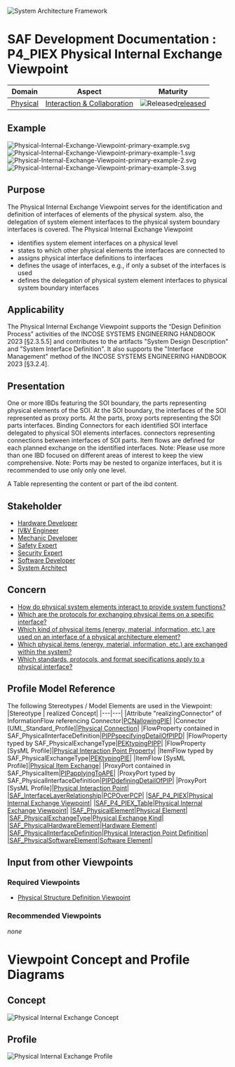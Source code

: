 ![System Architecture Framework](../../diagrams/Banner_SAF.png)
# SAF Development Documentation : **P4_PIEX** Physical Internal Exchange Viewpoint
|**Domain**|**Aspect**|**Maturity**|
| --- | --- | --- |
|[Physical](../../domains.md#Domain-Physical)|[Interaction & Collaboration](../../aspects.md#Aspect-Interaction-&-Collaboration)|![Released](../../diagrams/Symbol_confirmed.png )[released](../../using-saf/maturity.md#released)|
## Example
![Physical-Internal-Exchange-Viewpoint-primary-example.svg](../../diagrams/vp-examples/Physical-Internal-Exchange-Viewpoint-primary-example.svg)
![Physical-Internal-Exchange-Viewpoint-primary-example-1.svg](../../diagrams/vp-examples/Physical-Internal-Exchange-Viewpoint-primary-example-1.svg)
![Physical-Internal-Exchange-Viewpoint-primary-example-2.svg](../../diagrams/vp-examples/Physical-Internal-Exchange-Viewpoint-primary-example-2.svg)
![Physical-Internal-Exchange-Viewpoint-primary-example-3.svg](../../diagrams/vp-examples/Physical-Internal-Exchange-Viewpoint-primary-example-3.svg)
## Purpose
The Physical Internal Exchange Viewpoint serves for the identification and definition of interfaces of elements of the physical system. also, the delegation of system element interfaces to the physical system boundary interfaces is covered.
The Physical Internal Exchange Viewpoint
* identifies system element interfaces on a physical level
* states to which other physical elements the interfaces are connected to
* assigns physical interface definitions to interfaces
* defines the usage of interfaces, e.g., if only a subset of the interfaces is used
* defines the delegation of physical system element interfaces to physical system boundary interfaces
## Applicability
The Physical Internal Exchange Viewpoint supports the “Design Definition Process” activities of the INCOSE SYSTEMS ENGINEERING HANDBOOK 2023 [§2.3.5.5] and contributes to the artifacts "System Design Description" and "System Interface Definition". It also supports the "Interface Management" method of the INCOSE SYSTEMS ENGINEERING HANDBOOK 2023 [§3.2.4].
## Presentation
One or more IBDs featuring the SOI boundary, the parts representing physical elements of the SOI. At the SOI boundary, the interfaces of the SOI represented as proxy ports. At the parts, proxy ports representing the SOI parts interfaces. Binding Connectors for each identified SOI interface delegated to physical SOI elements interfaces.  connectors representing connections between interfaces of SOI parts. Item flows are defined for each planned exchange on the identified interfaces.
Note: Please use more than one IBD focused on different areas of interest to keep the view comprehensive.
Note: Ports may be nested to organize interfaces, but it is recommended to use only only one level.

A Table representing the content or part of the ibd content.

## Stakeholder
* [Hardware Developer](../../stakeholders.md#Hardware-Developer)
* [IV&V Engineer](../../stakeholders.md#IV&V-Engineer)
* [Mechanic Developer](../../stakeholders.md#Mechanic-Developer)
* [Safety Expert](../../stakeholders.md#Safety-Expert)
* [Security Expert](../../stakeholders.md#Security-Expert)
* [Software Developer](../../stakeholders.md#Software-Developer)
* [System Architect](../../stakeholders.md#System-Architect)
## Concern
* [How do physical system elements interact to provide system functions?](../../concerns.md#_2021x_2_8710274_1674576758600_423008_23078)
* [Which are the protocols for exchanging physical items on a specific interface?](../../concerns.md#_2021x_2_8710274_1674576759247_884832_23642)
* [Which kind of physical items (energy, material, information, etc.) are used on an interface of a physical architecture element?](../../concerns.md#_2021x_2_8710274_1674576758561_575110_23056)
* [Which physical items (energy, material, information, etc.) are exchanged within the system?](../../concerns.md#_2021x_2_8710274_1698410513910_480926_28625)
* [Which standards, protocols, and format specifications apply to a physical interface?](../../concerns.md#_2021x_2_8710274_1674576758891_215548_23373)
## Profile Model Reference
The following Stereotypes / Model Elements are used in the Viewpoint:
|Stereotype | realized Concept|
|---|---|
|Attribute "realizingConnector" of InformationFlow referencing Connector|[PCNallowingPIE](../concept/concepts.md#PCNallowingPIE)|
|Connector [UML_Standard_Profile]|[Physical Connection](../concept/concepts.md#Physical-Connection)|
|FlowProperty contained in SAF_PhysicalInterfaceDefinition|[PIPPspecifyingDetailOfPIPD](../concept/concepts.md#PIPPspecifyingDetailOfPIPD)|
|FlowProperty typed by SAF_PhysicalExchangeType|[PEKtypingPIPP](../concept/concepts.md#PEKtypingPIPP)|
|FlowProperty [SysML Profile]|[Physical Interaction Point Property](../concept/concepts.md#Physical-Interaction-Point-Property)|
|ItemFlow typed by SAF_PhysicalExchangeType|[PEKtypingPIE](../concept/concepts.md#PEKtypingPIE)|
|ItemFlow [SysML Profile]|[Physical Item Exchange](../concept/concepts.md#Physical-Item-Exchange)|
|ProxyPort contained in SAF_PhysicalItem|[PIPapplyingToAPE](../concept/concepts.md#PIPapplyingToAPE)|
|ProxyPort typed by SAF_PhysicalInterfaceDefinition|[PIPDdefiningDetailOfPIP](../concept/concepts.md#PIPDdefiningDetailOfPIP)|
|ProxyPort [SysML Profile]|[Physical Interaction Point](../concept/concepts.md#Physical-Interaction-Point)|
|[SAF_InterfaceLayerRelationship](../../stereotypes.md#SAF_InterfaceLayerRelationship)|[PCPOverPCP](../concept/concepts.md#PCPOverPCP)|
|[SAF_P4_PIEX](../../stereotypes.md#SAF_P4_PIEX)|[Physical Internal Exchange Viewpoint](../concept/concepts.md#Physical-Internal-Exchange-Viewpoint)|
|[SAF_P4_PIEX_Table](../../stereotypes.md#SAF_P4_PIEX_Table)|[Physical Internal Exchange Viewpoint](../concept/concepts.md#Physical-Internal-Exchange-Viewpoint)|
|[SAF_PhysicalElement](../../stereotypes.md#SAF_PhysicalElement)|[Physical Element](../concept/concepts.md#Physical-Element)|
|[SAF_PhysicalExchangeType](../../stereotypes.md#SAF_PhysicalExchangeType)|[Physical Exchange Kind](../concept/concepts.md#Physical-Exchange-Kind)|
|[SAF_PhysicalHardwareElement](../../stereotypes.md#SAF_PhysicalHardwareElement)|[Hardware Element](../concept/concepts.md#Hardware-Element)|
|[SAF_PhysicalInterfaceDefinition](../../stereotypes.md#SAF_PhysicalInterfaceDefinition)|[Physical Interaction Point Definition](../concept/concepts.md#Physical-Interaction-Point-Definition)|
|[SAF_PhysicalSoftwareElement](../../stereotypes.md#SAF_PhysicalSoftwareElement)|[Software Element](../concept/concepts.md#Software-Element)|
## Input from other Viewpoints
### Required Viewpoints
* [Physical Structure Definition Viewpoint](Physical-Structure-Definition-Viewpoint.md)
### Recommended Viewpoints
*none*
# Viewpoint Concept and Profile Diagrams
## Concept
![Physical Internal Exchange Concept](diagrams/Physical-Internal-Exchange-Concept.svg)
## Profile
![Physical Internal Exchange Profile](diagrams/Physical-Internal-Exchange-Profile.svg)
